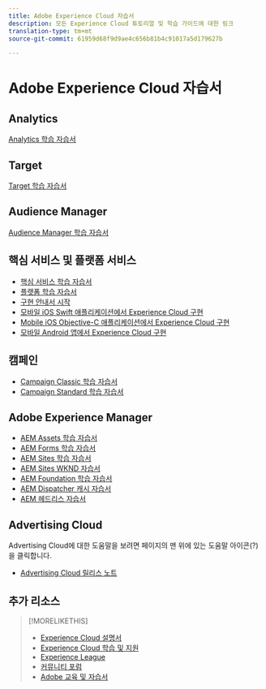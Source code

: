 ```yaml
---
title: Adobe Experience Cloud 자습서
description: 모든 Experience Cloud 튜토리얼 및 학습 가이드에 대한 링크
translation-type: tm+mt
source-git-commit: 61959d68f9d9ae4c656b81b4c91017a5d179627b

---
```



# Adobe Experience Cloud 자습서

## Analytics

[Analytics 학습 자습서](https://docs.adobe.com/content/help/en/analytics-learn/tutorials/overview.html)

## Target

[Target 학습 자습서](https://docs.adobe.com/content/help/en/target-learn/tutorials/overview.html)

## Audience Manager

[Audience Manager 학습 자습서](https://docs.adobe.com/content/help/en/audience-manager-learn/tutorials/overview.html)

## 핵심 서비스 및 플랫폼 서비스

* [핵심 서비스 학습 자습서](https://docs.adobe.com/content/help/en/core-services-learn/tutorials/overview.html)
* [플랫폼 학습 자습서](https://docs.adobe.com/content/help/en/platform-learn/tutorials/overview.html)
* [구현 안내서 시작](https://docs.adobe.com/content/help/en/experience-cloud/implementing-in-websites-with-launch/index.html)
* [모바일 iOS Swift 애플리케이션에서 Experience Cloud 구현](https://docs.adobe.com/content/help/en/experience-cloud/implementing-in-mobile-ios-swift-apps-with-launch/index.html)
* [Mobile iOS Objective-C 애플리케이션에서 Experience Cloud 구현](https://docs.adobe.com/content/help/en/experience-cloud/implementing-in-mobile-ios-objective-c-apps-with-launch/index.html)
* [모바일 Android 앱에서 Experience Cloud 구현](https://docs.adobe.com/content/help/en/experience-cloud/implementing-in-mobile-android-apps-with-launch/index.html)

## 캠페인

* [Campaign Classic 학습 자습서](https://docs.adobe.com/content/help/en/campaign-learn/campaign-classic-tutorials/overview.html)
* [Campaign Standard 학습 자습서](https://docs.adobe.com/content/help/en/campaign-learn/campaign-standard-tutorials/overview.html)

## Adobe Experience Manager

* [AEM Assets 학습 자습서](https://docs.adobe.com/content/help/en/experience-manager-learn/assets/overview.html)
* [AEM Forms 학습 자습서](https://docs.adobe.com/content/help/en/experience-manager-learn/forms/overview.html)
* [AEM Sites 학습 자습서](https://docs.adobe.com/content/help/en/experience-manager-learn/sites/overview.html)
* [AEM Sites WKND 자습서](https://docs.adobe.com/content/help/en/experience-manager-learn/getting-started-wknd-tutorial-develop/overview.html)
* [AEM Foundation 학습 자습서](https://docs.adobe.com/content/help/en/experience-manager-learn/assets/overview.html)
* [AEM Dispatcher 캐시 자습서](https://docs.adobe.com/content/help/en/experience-manager-learn/dispatcher-tutorial/overview.html)
* [AEM 헤드리스 자습서](https://docs.adobe.com/content/help/en/experience-manager-learn/getting-started-with-aem-headless/overview.html)

## Advertising Cloud

Advertising Cloud에 대한 도움말을 보려면 페이지의 맨 위에 있는 도움말 아이콘(?)을 클릭합니다.

* [Advertising Cloud 릴리스 노트](https://docs.adobe.com/content/help/en/release-notes/experience-cloud/current.html#adcloud)

## 추가 리소스

> [!MORELIKETHIS]
>
>* [Experience Cloud 설명서](https://docs.adobe.com/content/help/en/experience-cloud/user-guides/home.html)
>* [Experience Cloud 학습 및 지원](https://helpx.adobe.com/support/experience-cloud.html)
>* [Experience League](https://experienceleague.adobe.com/)
>* [커뮤니티 포럼](https://forums.adobe.com/community/experience-cloud/)
>* [Adobe 교육 및 자습서](https://helpx.adobe.com/learning.html?promoid=KAUDK)


<!--
<table>
<tr>
  <td>
    <a href="https://helpx.adobe.com/support/experience-cloud.html">
    <img alt="Learn & Support" src="/assets/roles.png"/>
    </a>
    <div>
    <a href="https://helpx.adobe.com/support/experience-cloud.html"><strong>Learn & Support</strong></a>
    </div>
    <em>Discover resources for learning Experience Cloud solutions.</em>
    <br>
  </td>
  <td>
    <a href="https://experienceleague.adobe.com/">
      <img alt="experience league" src="/assets/design.png">
    </a>
    <div>
    <a href="https://experienceleague.adobe.com/"><strong>Experience League</strong></a>
    </div>
    <em>Learn about key learning resources and upcoming events.</em>
    <br>
  </td>
  <td>
    <a href="https://forums.adobe.com/community/experience-cloud/">
      <img alt="form" src="/assets/dev.png">
    </a>
    <div>
    <a href="https://forums.adobe.com/community/experience-cloud/"><strong>Community Forums</strong></a>
    </div>
    <em>Interact with the Experience Cloud community.</em>
    <br>
  </td>
</tr>
</table>
-->
